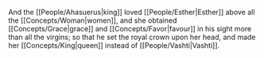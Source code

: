 And the [[People/Ahasuerus\|king]] loved [[People/Esther\|Esther]] above all the [[Concepts/Woman\|women]], and she obtained [[Concepts/Grace\|grace]] and [[Concepts/Favor\|favour]] in his sight more than all the virgins; so that he set the royal crown upon her head, and made her [[Concepts/King\|queen]] instead of [[People/Vashti\|Vashti]].
